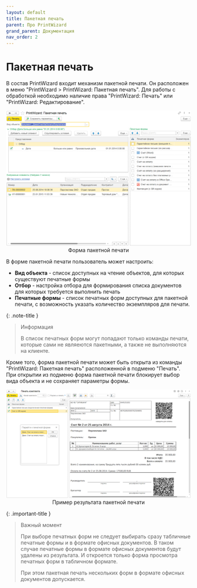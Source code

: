 ```yaml
---
layout: default
title: Пакетная печать
parent: Про PrintWizard
grand_parent: Документация
nav_order: 2
--- 
```


# Пакетная печать

В состав PrintWizard входит механизм пакетной печати. Он расположен в меню "PrintWizard > PrintWizard: Пакетная печать". Для работы с обработкой необходимо наличие права "PrintWizard: Печать" или "PrintWizard: Редактирование".

<p align="center">
    <a href="./../img/ch_01/01_03_1_groupprint_form.png"><img src="./../img/ch_01/01_03_1_groupprint_form.png" style="width:700px"></a>
    <br>Форма пакетной печати
</p>

В форме пакетной печати пользователь может настроить:

* **Вид объекта** - список доступных на чтение объектов, для которых существуют печатные формы
* **Отбор** - настройка отбора для формирования списка документов для которых требуется выполнить печать
* **Печатные формы** - список печатных форм доступных для пакетной печати, с возможность указать количество экземпляров для печати.

{: .note-title }
> Информация
> 
> В список печатных форм могут попадают только команды печати, которые сами не являеются пакетными, а также не выполняются на клиенте.

Кроме того, форма пакетной печати может быть открыта из команды "PrintWizard: Пакетная печать" расположенной в подменю "Печать". При открытии из подменю форма пакетной печати блокирует выбор вида объекта и не сохраняет параметры формы.

<p align="center">
    <a href="./../img/ch_01/01_03_2_groupprint_result.png"><img src="./../img/ch_01/01_03_2_groupprint_result.png" style="width:700px"></a>
    <br>Пример результата пакетной печати
</p>

{: .important-title }
> Важный момент
> 
> При выборе печатных форм не следует выбирать сразу табличные печатные формы и в формате офисных документов. В таком случае печатные формы в формате офисных документов будут удалены из результата. И откроется только форма просмотра печатных форм в табличном формате.
>
> При этом пакетная печать нескольких форм в формате офисных документов допускается.